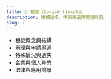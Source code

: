 ```yaml
---
title: 🧩 稅號（Codice fiscale）
description: 稅號結構、申辦渠道與常見問題。
slug: /
---
```


- 稅號概念與結構
- 辦理與申請渠道
- 特殊情況與遺失
- 企業與個人差異
- 法律與應用場景

